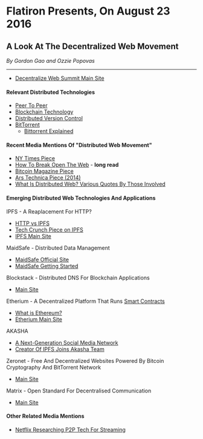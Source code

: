 # Flatiron Presents, On August 23 2016

## A Look At The Decentralized Web Movement
_By Gordon Gao and Ozzie Popovas_

----

* [Decentralize Web Summit Main Site](http://www.decentralizedweb.net/)

#### Relevant Distributed Technologies

* [Peer To Peer](https://en.wikipedia.org/wiki/Peer-to-peer)
* [Blockchain Technology](https://en.wikipedia.org/wiki/Blockchain_(database))
* [Distributed Version Control](https://en.wikipedia.org/wiki/Distributed_version_control)
* [BitTorrent](https://en.wikipedia.org/wiki/BitTorrent)
    * [Bittorrent Explained](http://www.howtogeek.com/141257/htg-explains-how-does-bittorrent-work/)

#### Recent Media Mentions Of "Distributed Web Movement"

* [NY Times Piece](http://www.nytimes.com/2016/06/08/technology/the-webs-creator-looks-to-reinvent-it.html)
* [How To Break Open The Web](http://www.fastcompany.com/3061357/the-web-decentralized-distributed-open) - **long read**
* [Bitcoin Magazine Piece](https://bitcoinmagazine.com/articles/decentralized-web-initiative-aims-to-reinvent-web-with-peer-to-peer-and-blockchain-technology-1465574954)
* [Ars Technica Piece (2014)](http://arstechnica.com/tech-policy/2014/02/tim-berners-lee-we-need-to-re-decentralize-the-web/)
* [What Is Distributed Web? Various Quotes By Those Involved](https://techcrunch.com/2016/07/25/24-tech-experts-weigh-in-on-what-exactly-a-decentralized-web-means/)

#### Emerging Distributed Web Technologies And Applications

IPFS - A Reaplacement For HTTP?

* [HTTP vs IPFS](https://ipfs.io/ipfs/QmNhFJjGcMPqpuYfxL62VVB9528NXqDNMFXiqN5bgFYiZ1/its-time-for-the-permanent-web.html)
* [Tech Crunch Piece on IPFS](https://techcrunch.com/2015/10/04/why-the-internet-needs-ipfs-before-its-too-late/)
* [IPFS Main Site](https://ipfs.io/)

MaidSafe - Distributed Data Management

* [MaidSafe Official Site](http://maidsafe.net/)
* [MaidSafe Getting Started](https://maidsafe.readme.io/docs/getting-started)

Blockstack - Distributed DNS For Blockchain Applications

* [Main Site](https://blockstack.org/)

Etherium - A Decentralized Platform That Runs [Smart Contracts](https://en.wikipedia.org/wiki/Smart_contract)

* [What is Ethereum?](https://ethereum.gitbooks.io/frontier-guide/content/ethereum.html)
* [Etherium Main Site](https://ethereum.org/)

AKASHA

* [A Next-Generation Social Media Network](http://akasha.world/)
* [Creator Of IPFS Joins Akasha Team](http://blog.akasha.world/2016/05/31/juan-benet-the-creator-of-ipfs-joins-akasha/)

Zeronet - Free And Decentralized Websites Powered By Bitcoin Cryptography And BitTorrent Network

* [Main Site](https://zeronet.io/)

Matrix - Open Standard For Decentralised Communication

* [Main Site](https://matrix.org/blog/home/)

#### Other Related Media Mentions

* [Netflix Researching P2P Tech For Streaming](http://arstechnica.com/information-technology/2014/04/netflix-researching-large-scale-peer-to-peer-technology-for-streaming/)


